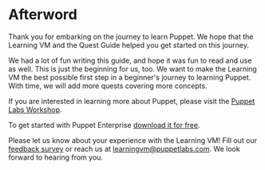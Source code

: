 # Afterword

Thank you for embarking on the journey to learn Puppet. We hope that the
Learning VM and the Quest Guide helped you get started on this journey. 

We had a lot of fun writing this guide, and hope it was fun to read and use as
well. This is just the beginning for us, too. We want to make the Learning VM the
best possible first step in a beginner's journey to learning Puppet. With time,
we will add more quests covering more concepts. 

If you are interested in learning more about Puppet, please visit the [Puppet
Labs Workshop](https://puppetlabs.com/learn).

To get started with Puppet Enterprise [download it for
free](http://info.puppetlabs.com/download-pe.html).

Please let us know about your experience with the Learning VM! Fill out our
[feedback survey](http://puppetlabs.Learning-VM-Feedback.sgizmo.com/s3/) or
reach us at [learningvm@puppetlabs.com](mailto:learningvm@puppetlabs.com). We
look forward to hearing from you.

